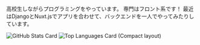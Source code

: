 高校生しながらプログラミングをやっています。
専門はフロント系です！
最近はDjangoとNuxt.jsでアプリを合わせて、バックエンドを一人でやってみたりしています。

![GitHub Stats Card](https://github-readme-stats.vercel.app/api?username=HEKUCHAN&show_icons=true&theme=dracula&count_private=true)
![Top Languages Card (Compact layout)](https://github-readme-stats.vercel.app/api/top-langs/?username=HEKUCHAN&layout=compact&theme=dracula)
